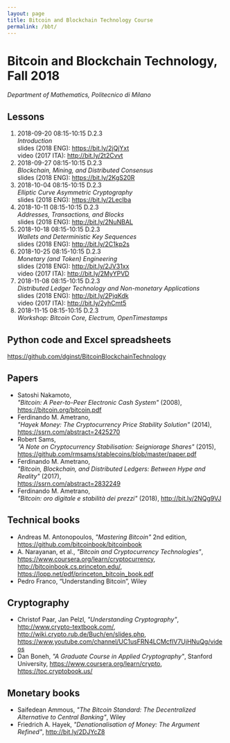 ```yaml
---
layout: page
title: Bitcoin and Blockchain Technology Course
permalink: /bbt/
---
```


# Bitcoin and Blockchain Technology, Fall 2018

_Department of Mathematics, Politecnico di Milano_  

## Lessons

1. 2018-09-20 08:15-10:15 D.2.3  
   _Introduction_  
   slides (2018 ENG): <https://bit.ly/2jQjYxt>  
   video (2017 ITA): <http://bit.ly/2t2Cvvt>
2. 2018-09-27 08:15-10:15 D.2.3  
   _Blockchain, Mining, and Distributed Consensus_  
   slides (2018 ENG): <https://bit.ly/2KgS20R>
3. 2018-10-04 08:15-10:15 D.2.3  
   _Elliptic Curve Asymmetric Cryptography_  
   slides (2018 ENG): <https://bit.ly/2LecIba>
4. 2018-10-11 08:15-10:15 D.2.3  
   _Addresses, Transactions, and Blocks_  
   slides (2018 ENG): <http://bit.ly/2NuNBAL>
5. 2018-10-18 08:15-10:15 D.2.3  
   _Wallets and Deterministic Key Sequences_  
   slides (2018 ENG): <http://bit.ly/2C1kp2s>
6. 2018-10-25 08:15-10:15 D.2.3  
   _Monetary (and Token) Engineering_  
   slides (2018 ENG): <http://bit.ly/2JV31xx>  
   video (2017 ITA): <http://bit.ly/2MyYPVD>
7. 2018-11-08 08:15-10:15 D.2.3  
   _Distributed Ledger Technology and Non-monetary Applications_  
   slides (2018 ENG): <http://bit.ly/2PjqKdk>  
   video (2017 ITA): <http://bit.ly/2yhCmt5>
8. 2018-11-15 08:15-10:15 D.2.3  
   _Workshop: Bitcoin Core, Electrum, OpenTimestamps_  

## Python code and Excel spreadsheets

<https://github.com/dginst/BitcoinBlockchainTechnology>

## Papers

* Satoshi Nakamoto,  
  _"Bitcoin: A Peer-to-Peer Electronic Cash System"_ (2008),  
  <https://bitcoin.org/bitcoin.pdf>
* Ferdinando M. Ametrano,  
  _"Hayek Money: The Cryptocurrency Price Stability Solution"_ (2014),  
  <https://ssrn.com/abstract=2425270>
* Robert Sams,  
  _"A Note on Cryptocurrency Stabilisation: Seigniorage Shares"_ (2015),  
  <https://github.com/rmsams/stablecoins/blob/master/paper.pdf>
* Ferdinando M. Ametrano,  
  _"Bitcoin, Blockchain, and Distributed Ledgers: Between Hype and Reality"_ (2017),  
  <https://ssrn.com/abstract=2832249>
* Ferdinando M. Ametrano,  
  _"Bitcoin: oro digitale e stabilità dei prezzi"_  (2018),
  <http://bit.ly/2NQg9VJ>


## Technical books

* Andreas M. Antonopoulos, _"Mastering Bitcoin"_ 2nd edition,
  <https://github.com/bitcoinbook/bitcoinbook>
* A. Narayanan, et al., _"Bitcoin and Cryptocurrency Technologies"_,
  <https://www.coursera.org/learn/cryptocurrency>,
  <http://bitcoinbook.cs.princeton.edu/>,
  <https://lopp.net/pdf/princeton_bitcoin_book.pdf>
* Pedro Franco, “Understanding Bitcoin”, Wiley

## Cryptography

* Christof Paar, Jan Pelzl,
  _"Understanding Cryptography"_,
  <http://www.crypto-textbook.com/>,
  <http://wiki.crypto.rub.de/Buch/en/slides.php>,
  <https://www.youtube.com/channel/UC1usFRN4LCMcfIV7UjHNuQg/videos>
* Dan Boneh,
  _"A Graduate Course in Applied Cryptography"_, Stanford University, <https://www.coursera.org/learn/crypto>, <https://toc.cryptobook.us/>

## Monetary books

* Saifedean Ammous,
  _"The Bitcoin Standard: The Decentralized Alternative to Central Banking"_,
  Wiley
* Friedrich A. Hayek,
  _"Denationalisation of Money: The Argument Refined"_,
  <http://bit.ly/2DJYcZ8>
